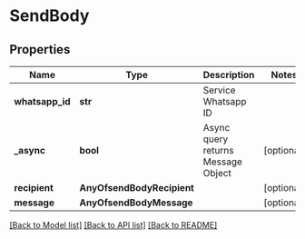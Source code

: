 # SendBody

## Properties
Name | Type | Description | Notes
------------ | ------------- | ------------- | -------------
**whatsapp_id** | **str** | Service Whatsapp ID | 
**_async** | **bool** | Async query returns Message Object | [optional] 
**recipient** | **AnyOfsendBodyRecipient** |  | [optional] 
**message** | **AnyOfsendBodyMessage** |  | [optional] 

[[Back to Model list]](../README.md#documentation-for-models) [[Back to API list]](../README.md#documentation-for-api-endpoints) [[Back to README]](../README.md)

